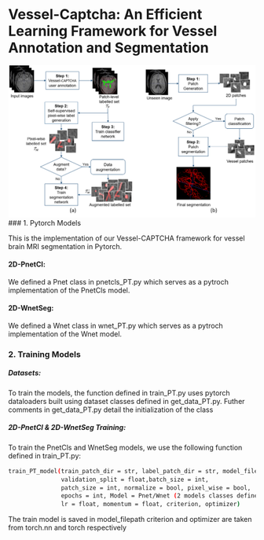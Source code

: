 # Vessel-Captcha: An Efficient Learning Framework for Vessel Annotation and Segmentation

<img src="imgs/pipeline.png" >
### 1. Pytorch Models

This is the implementation of our Vessel-CAPTCHA framework for vessel brain MRI segmentation in Pytorch.

#### 2D-PnetCl: 

We defined a Pnet class in pnetcls_PT.py which serves as a pytroch implementation of the PnetCls model.

#### 2D-WnetSeg: 

We defined a Wnet class in wnet_PT.py which serves as a pytroch implementation of the Wnet model.

### 2. Training Models

##### Datasets:

To train the models, the function defined in train_PT.py uses pytorch dataloaders built using dataset classes defined in get_data_PT.py. Futher comments in get_data_PT.py detail the initialization of the class

##### 2D-PnetCl & 2D-WnetSeg Training: 

To train the PnetCls and WnetSeg models, we use the following function defined in train_PT.py:
```sh
train_PT_model(train_patch_dir = str, label_patch_dir = str, model_filepath = str, 
               validation_split = float,batch_size = int, 
               patch_size = int, normalize = bool, pixel_wise = bool, 
               epochs = int, Model = Pnet/Wnet (2 models classes defined in pnetcls_PT.py and wnet_PT.py respectively),
               lr = float, momentum = float, criterion, optimizer)
```
The train model is saved in model_filepath
criterion and optimizer are taken from torch.nn and torch respectively

